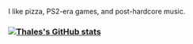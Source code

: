 I like pizza, PS2-era games, and post-hardcore music.

### [![Thales's GitHub stats](https://github-readme-stats.vercel.app/api?username=thales-als&show_icons=true&theme=github_dark)](https://github.com/anuraghazra/github-readme-stats)
